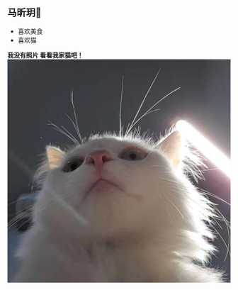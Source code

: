 ## 马昕玥:sparkling_heart:

- 喜欢美食
- 喜欢猫

**我没有照片 看看我家猫吧！**
![image](https://github.com/gtb-2022-ma-xinyue/.github/blob/main/assets/1.jpg?raw=true)